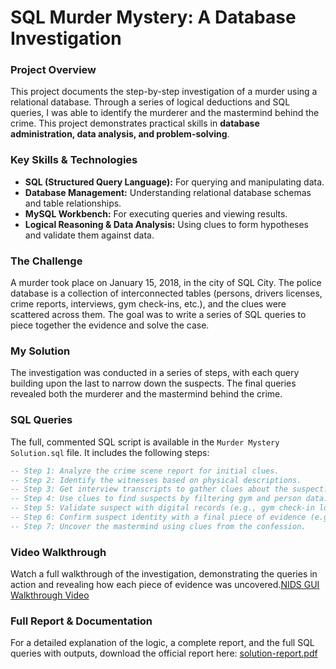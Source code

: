 # SQL Murder Mystery: A Database Investigation

### Project Overview
This project documents the step-by-step investigation of a murder using a relational database. Through a series of logical deductions and SQL queries, I was able to identify the murderer and the mastermind behind the crime. This project demonstrates practical skills in **database administration, data analysis, and problem-solving**.

### Key Skills & Technologies
* **SQL (Structured Query Language):** For querying and manipulating data.
* **Database Management:** Understanding relational database schemas and table relationships.
* **MySQL Workbench:** For executing queries and viewing results.
* **Logical Reasoning & Data Analysis:** Using clues to form hypotheses and validate them against data.

### The Challenge
A murder took place on January 15, 2018, in the city of SQL City. The police database is a collection of interconnected tables (persons, drivers licenses, crime reports, interviews, gym check-ins, etc.), and the clues were scattered across them. The goal was to write a series of SQL queries to piece together the evidence and solve the case.

### My Solution
The investigation was conducted in a series of steps, with each query building upon the last to narrow down the suspects. The final queries revealed both the murderer and the mastermind behind the crime.

### SQL Queries
The full, commented SQL script is available in the `Murder Mystery Solution.sql` file. It includes the following steps:

```sql
-- Step 1: Analyze the crime scene report for initial clues.
-- Step 2: Identify the witnesses based on physical descriptions.
-- Step 3: Get interview transcripts to gather clues about the suspect.
-- Step 4: Use clues to find suspects by filtering gym and person data.
-- Step 5: Validate suspect with digital records (e.g., gym check-in logs).
-- Step 6: Confirm suspect identity with a final piece of evidence (e.g., license plate data).
-- Step 7: Uncover the mastermind using clues from the confession.
```

### Video Walkthrough
Watch a full walkthrough of the investigation, demonstrating the queries in action and revealing how each piece of evidence was uncovered.[NIDS GUI Walkthrough Video](murder-mystery-solution.mp4)

### Full Report & Documentation
For a detailed explanation of the logic, a complete report, and the full SQL queries with outputs, download the official report here: [solution-report.pdf](solution-report.pdf)
